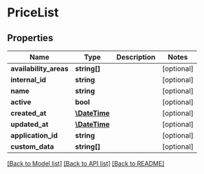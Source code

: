 # PriceList

## Properties
Name | Type | Description | Notes
------------ | ------------- | ------------- | -------------
**availability_areas** | **string[]** |  | [optional] 
**internal_id** | **string** |  | [optional] 
**name** | **string** |  | [optional] 
**active** | **bool** |  | [optional] 
**created_at** | [**\DateTime**](\DateTime.md) |  | [optional] 
**updated_at** | [**\DateTime**](\DateTime.md) |  | [optional] 
**application_id** | **string** |  | [optional] 
**custom_data** | **string[]** |  | [optional] 

[[Back to Model list]](../../README.md#documentation-for-models) [[Back to API list]](../../README.md#documentation-for-api-endpoints) [[Back to README]](../../README.md)

